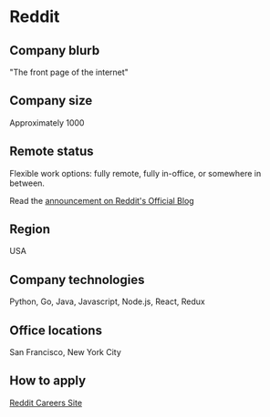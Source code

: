 # Reddit

## Company blurb

"The front page of the internet"

## Company size

Approximately 1000

## Remote status

Flexible work options: fully remote, fully in-office, or somewhere in between.

Read the [announcement on Reddit's Official Blog](https://redditblog.com/2020/10/27/evolving-reddits-workforce/)

## Region

USA

## Company technologies

Python, Go, Java, Javascript, Node.js, React, Redux

## Office locations

San Francisco, New York City

## How to apply

[Reddit Careers Site](https://www.redditinc.com/careers)
